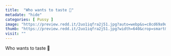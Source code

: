 ```yaml
---
title:  "Who wants to taste 👅"
metadate: "hide"
categories: [ Pussy ]
image: "https://preview.redd.it/2uo1iqfra2j51.jpg?auto=webp&s=c8cd69a9d28c3578a238a10baa87cea9b749393e"
thumb: "https://preview.redd.it/2uo1iqfra2j51.jpg?width=640&crop=smart&auto=webp&s=b2341fcf0fc519b6ea39dbc9dc4f6104bc5fe71b"
visit: ""
---
```

Who wants to taste 👅
